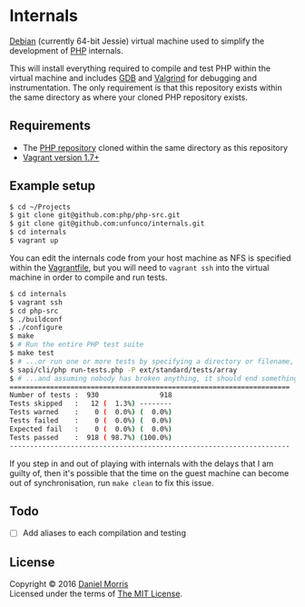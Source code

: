 # Internals

[Debian] (currently 64-bit Jessie) virtual machine used to simplify the
development of [PHP] internals.

This will install everything required to compile and test PHP within the
virtual machine and includes [GDB] and [Valgrind] for debugging and
instrumentation. The only requirement is that this repository exists within
the same directory as where your cloned PHP repository exists.

## Requirements

* The [PHP repository] cloned within the same directory as this repository
* [Vagrant version 1.7+](https://www.vagrantup.com)

## Example setup

```bash
$ cd ~/Projects
$ git clone git@github.com:php/php-src.git
$ git clone git@github.com:unfunco/internals.git
$ cd internals
$ vagrant up
```

You can edit the internals code from your host machine as NFS is specified
within the [Vagrantfile], but you will need to `vagrant ssh` into the
virtual machine in order to compile and run tests.

```bash
$ cd internals
$ vagrant ssh
$ cd php-src
$ ./buildconf
$ ./configure
$ make
$ # Run the entire PHP test suite
$ make test
$ # ...or run one or more tests by specifying a directory or filename, e.g.
$ sapi/cli/php run-tests.php -P ext/standard/tests/array
$ # ...and assuming nobody has broken anything, it should end something like:
=====================================================================
Number of tests :  930               918
Tests skipped   :   12 (  1.3%) --------
Tests warned    :    0 (  0.0%) (  0.0%)
Tests failed    :    0 (  0.0%) (  0.0%)
Expected fail   :    0 (  0.0%) (  0.0%)
Tests passed    :  918 ( 98.7%) (100.0%)
---------------------------------------------------------------------
```

If you step in and out of playing with internals with the delays that
I am guilty of, then it's possible that the time on the guest machine can
become out of synchronisation, run `make clean` to fix this issue.

## Todo

* [ ] Add aliases to each compilation and testing

## License

Copyright © 2016 [Daniel Morris](https://github.com/unfunco)  
Licensed under the terms of [The MIT License](LICENSE.md).

[Debian]: https://www.debian.org
[GDB]: https://www.gnu.org/software/gdb/
[PHP]: https://secure.php.net
[PHP repository]: https://github.com/php/php-src
[Vagrantfile]: Vagrantfile
[Valgrind]: http://www.valgrind.org
